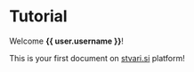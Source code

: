 # Tutorial

Welcome **{{ user.username }}**!

This is your first document on [stvari.si](https://stvari.si) platform!